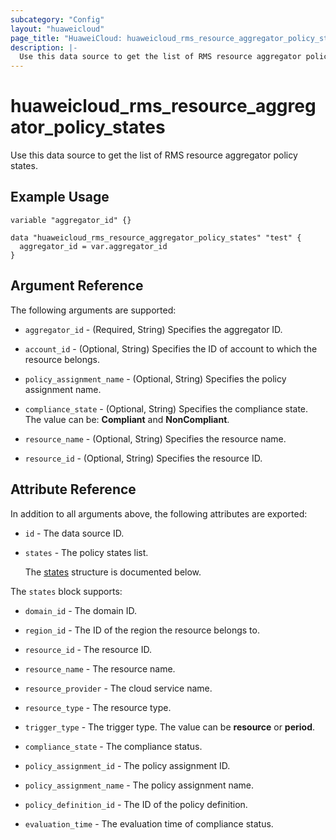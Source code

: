 ```yaml
---
subcategory: "Config"
layout: "huaweicloud"
page_title: "HuaweiCloud: huaweicloud_rms_resource_aggregator_policy_states"
description: |-
  Use this data source to get the list of RMS resource aggregator policy states.
---
```


# huaweicloud_rms_resource_aggregator_policy_states

Use this data source to get the list of RMS resource aggregator policy states.

## Example Usage

```hcl
variable "aggregator_id" {}

data "huaweicloud_rms_resource_aggregator_policy_states" "test" {
  aggregator_id = var.aggregator_id
}
```

## Argument Reference

The following arguments are supported:

* `aggregator_id` - (Required, String) Specifies the aggregator ID.

* `account_id` - (Optional, String) Specifies the ID of account to which the resource belongs.

* `policy_assignment_name` - (Optional, String) Specifies the policy assignment name.

* `compliance_state` - (Optional, String) Specifies the compliance state.
  The value can be: **Compliant** and **NonCompliant**.

* `resource_name` - (Optional, String) Specifies the resource name.

* `resource_id` - (Optional, String) Specifies the resource ID.

## Attribute Reference

In addition to all arguments above, the following attributes are exported:

* `id` - The data source ID.

* `states` - The policy states list.

  The [states](#states) structure is documented below.

<a name="states"></a>
The `states` block supports:

* `domain_id` - The domain ID.

* `region_id` - The ID of the region the resource belongs to.

* `resource_id` - The resource ID.

* `resource_name` - The resource name.

* `resource_provider` - The cloud service name.

* `resource_type` - The resource type.

* `trigger_type` - The trigger type. The value can be **resource** or **period**.

* `compliance_state` - The compliance status.

* `policy_assignment_id` - The policy assignment ID.

* `policy_assignment_name` - The policy assignment name.

* `policy_definition_id` - The ID of the policy definition.

* `evaluation_time` - The evaluation time of compliance status.
